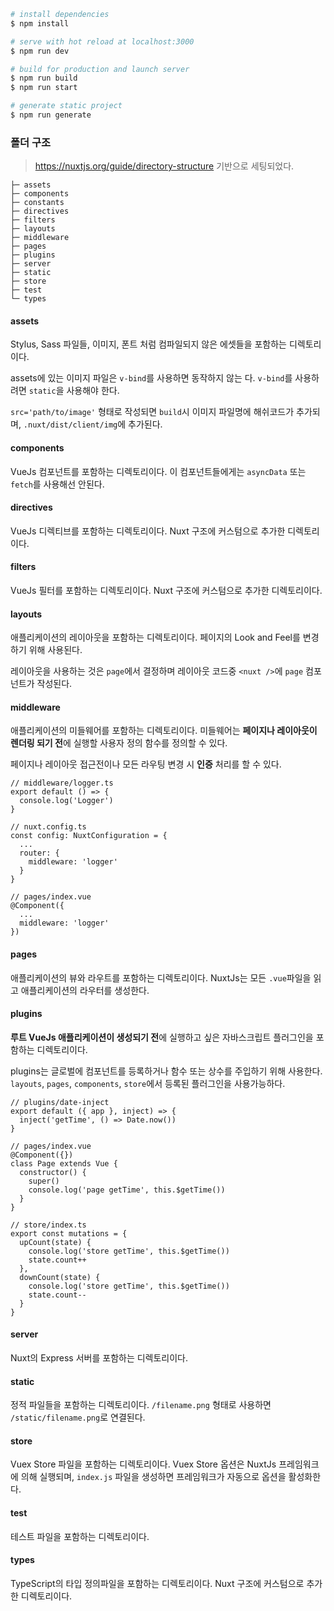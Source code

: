 ``` bash
# install dependencies
$ npm install

# serve with hot reload at localhost:3000
$ npm run dev

# build for production and launch server
$ npm run build
$ npm run start

# generate static project
$ npm run generate
```

### 폴더 구조
> https://nuxtjs.org/guide/directory-structure 기반으로 세팅되었다.

```
├─ assets
├─ components
├─ constants
├─ directives
├─ filters
├─ layouts
├─ middleware
├─ pages
├─ plugins
├─ server
├─ static
├─ store
├─ test
└─ types
```
#### assets
Stylus, Sass 파일들, 이미지, 폰트 처럼 컴파일되지 않은 에셋들을 포함하는 디렉토리이다.

assets에 있는 이미지 파일은 `v-bind`를 사용하면 동작하지 않는 다. `v-bind`를 사용하려면 `static`을 사용해야 한다.

`src='path/to/image'` 형태로 작성되면 `build`시 이미지 파일명에 해쉬코드가 추가되며, `.nuxt/dist/client/img`에 추가된다.

#### components
VueJs 컴포넌트를 포함하는 디렉토리이다. 이 컴포넌트들에게는 `asyncData` 또는 `fetch`를 사용해선 안된다.

#### directives
VueJs 디렉티브를 포함하는 디렉토리이다. Nuxt 구조에 커스텀으로 추가한 디렉토리이다.

#### filters
VueJs 필터를 포함하는 디렉토리이다. Nuxt 구조에 커스텀으로 추가한 디렉토리이다. 

#### layouts
애플리케이션의 레이아웃을 포함하는 디렉토리이다. 페이지의 Look and Feel를 변경하기 위해 사용된다.

레이아웃을 사용하는 것은 `page`에서 결정하며 레이아웃 코드중 `<nuxt />`에 `page` 컴포넌트가 작성된다.

#### middleware
애플리케이션의 미들웨어를 포함하는 디렉토리이다. 미들웨어는 **페이지나 레이아웃이 렌더링 되기 전**에 실행할 사용자 정의 함수를 정의할 수 있다.

페이지나 레이아웃 접근전이나 모든 라우팅 변경 시 **인증** 처리를 할 수 있다.

```
// middleware/logger.ts
export default () => {
  console.log('Logger')
}
```

```
// nuxt.config.ts
const config: NuxtConfiguration = {
  ...
  router: {
    middleware: 'logger'
  }
}
```

```
// pages/index.vue
@Component({
  ...
  middleware: 'logger'
})
```

#### pages
애플리케이션의 뷰와 라우트를 포함하는 디렉토리이다. NuxtJs는 모든 `.vue`파일을 읽고 애플리케이션의 라우터를 생성한다.

#### plugins
**루트 VueJs 애플리케이션이 생성되기 전**에 실행하고 싶은 자바스크립트 플러그인을 포함하는 디렉토리이다.

plugins는 글로벌에 컴포넌트를 등록하거나 함수 또는 상수를 주입하기 위해 사용한다. `layouts`, `pages`, `components`, `store`에서 등록된 플러그인을 사용가능하다.

```
// plugins/date-inject
export default ({ app }, inject) => {
  inject('getTime', () => Date.now())
}
```

```
// pages/index.vue
@Component({})
class Page extends Vue {
  constructor() {
    super()
    console.log('page getTime', this.$getTime())
  }
}
```

```
// store/index.ts
export const mutations = {
  upCount(state) {
    console.log('store getTime', this.$getTime())
    state.count++
  },
  downCount(state) {
    console.log('store getTime', this.$getTime())
    state.count--
  }
}
```

#### server
Nuxt의 Express 서버를 포함하는 디렉토리이다.

#### static
정적 파일들을 포함하는 디렉토리이다. `/filename.png` 형태로 사용하면 `/static/filename.png`로 연결된다.

#### store
Vuex Store 파일을 포함하는 디렉토리이다. Vuex Store 옵션은 NuxtJs 프레임워크에 의해 실행되며, `index.js` 파일을 생성하면 프레임워크가 자동으로 옵션을 활성화한다.

#### test
테스트 파일을 포함하는 디렉토리이다.

#### types
TypeScript의 타입 정의파일을 포함하는 디렉토리이다. Nuxt 구조에 커스텀으로 추가한 디렉토리이다.
